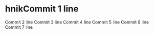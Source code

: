 # hnikCommit 1 line
Commit 2 line
Commit 3 line
Commit 4 line
Commit 5 line
Commit 6 line
Commit 7 line
